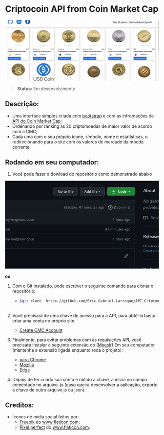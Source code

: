# Criptocoin API from Coin Market Cap

<center>

![](./img/cmcAPI.gif)

</center>

> **Status:** Em desenvolvimento

## Descrição:

* Uma interface simples criada com  [bootstrap](https://getbootstrap.com/docs/5.1/getting-started/introduction/) e com as infromações da [API do Coin Market Cap](https://coinmarketcap.com/api/);
* Ordenando por ranking as 20 criptomoedas de maior valor de acordo com a CMC;
* Cada uma com o seu próprio ícone, símbolo, nome e estatísticas, o redirecionando para o site com os valores de mercado da moeda corrente;

## Rodando em seu computador:

  1. Você pode fazer o dowload do repositório como demonstrado abaixo

<center>

![](./img/HowToDownloadRepo.gif)

</center>

**ou**

  1. Com o [Git](https://git-scm.com/) instalado, pode escrever o seguinte comando para clonar o repositório:
      - ```bash
        $git clone  https://github.com/Eric-Gabriel-Larroque/API_Criptomoeda_JS.git    
  
  2. Você precisará de uma chave de acesso para a API, para obtê-la basta criar uma conta no próprio site:
     - [Create CMC Account](https://coinmarketcap.com/api/)  
  
  3. Finalmente, para evitar problemas com as requisições API, você precisará instalar a seguinte extensão do ([Moesif](https://www.moesif.com/?int_source=corsextension)) Em seu computador (mantenha a extensão ligada enquanto roda o projeto):
       - [para Chrome](https://chrome.google.com/webstore/detail/moesif-origin-cors-change/digfbfaphojjndkpccljibejjbppifbc)
       - [Mozilla](https://addons.mozilla.org/pt-BR/firefox/addon/moesif-origin-cors-changer1/)
       - [Edge](https://microsoftedge.microsoft.com/addons/detail/cors-unblock/hkjklmhkbkdhlgnnfbbcihcajofmjgbh)
  
  4. Depois de ter criado sua conta e obtido a chave, a insira no campo comentado no arquivo .js (caso queira desenvolver a aplicação, exporte a chave de outro arquivo js ou json).

## Creditos:

- Ícones de mídia social feitos por:
  - <div><a href="https://www.freepik.com" title="Freepik">Freepik</a> do <a href="https://www.flaticon.com/br/" title="Flaticon">www.flaticon.com</a>;</div>
  - <div><a href="https://www.flaticon.com/br/autores/pixel-perfect" title="Pixel perfect">Pixel perfect</a> do <a href="https://www.flaticon.com/br/" title="Flaticon">www.flaticon.com</a>.</div>
